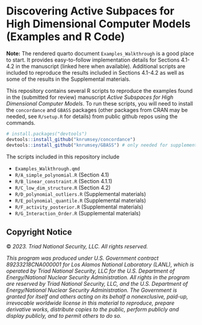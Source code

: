 Discovering Active Subpaces for High Dimensional Computer Models
(Examples and R Code)
================

<!-- README.md is generated from README.Rmd. Please edit that file -->

**Note:** The rendered quarto document `Examples_Walkthrough` is a good
place to start. It provides easy-to-follow implementation details for
Sections 4.1-4.2 in the manuscript (linked here when available).
Additional scripts are included to reproduce the results included in
Sections 4.1-4.2 as well as some of the results in the Supplemental
materials.

This repository contains several R scripts to reproduce the examples
found in the (submitted for review) manuscript *Active Subspaces for
High Dimensional Computer Models*. To run these scripts, you will need
to install the `concordance` and `GBASS` packages (other packages from
CRAN may be needed, see `R/setup.R` for details) from public github
repos using the commands.

``` r
# install.packages("devtools")
devtools::install_github("knrumsey/concordance")
devtools::install_github("knrumsey/GBASS") # only needed for supplemental materials
```

The scripts included in this repository include

- `Examples_Walkthrough.qmd`
- `R/A_simple_polynomial.R` (Section 4.1)
- `R/B_linear_constraint.R` (Section 4.1.1)
- `R/C_low_dim_structure.R` (Section 4.2)
- `R/D_polynomial_outliers.R` (Supplemental materials)
- `R/E_polynomial_quantile.R` (Supplemental materials)
- `R/F_activity_posterior.R` (Supplemental materials)
- `R/G_Interaction_Order.R` (Supplemental materials)

## Copyright Notice

© *2023. Triad National Security, LLC. All rights reserved.*

*This program was produced under U.S. Government contract
89233218CNA000001 for Los Alamos National Laboratory (LANL), which is
operated by Triad National Security, LLC for the U.S. Department of
Energy/National Nuclear Security Administration. All rights in the
program are reserved by Triad National Security, LLC, and the U.S.
Department of Energy/National Nuclear Security Administration. The
Government is granted for itself and others acting on its behalf a
nonexclusive, paid-up, irrevocable worldwide license in this material to
reproduce, prepare derivative works, distribute copies to the public,
perform publicly and display publicly, and to permit others to do so.*
